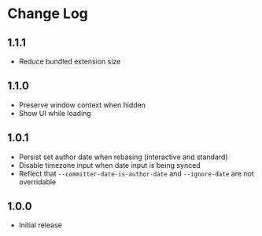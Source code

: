 # Change Log

## 1.1.1

-   Reduce bundled extension size

## 1.1.0

-   Preserve window context when hidden
-   Show UI while loading

## 1.0.1

-   Persist set author date when rebasing (interactive and standard)
-   Disable timezone input when date input is being synced
-   Reflect that `--committer-date-is-author-date` and `--ignore-date` are not overridable

## 1.0.0

-   Initial release
